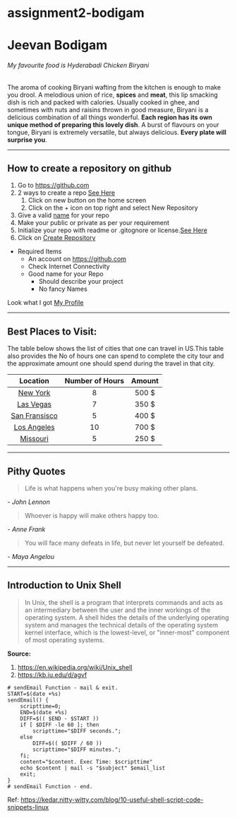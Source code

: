 # assignment2-bodigam
# Jeevan Bodigam
###### My favourite food is Hyderabadi Chicken Biryani

The aroma of cooking Biryani wafting from the kitchen is enough to make you drool. A melodious union of rice, **spices** and **meat**, this lip smacking dish is rich and packed with calories. Usually cooked in ghee, and sometimes with nuts and raisins thrown in good measure, Biryani is a delicious combination of all things wonderful. **Each region has its own unique method of preparing this lovely dish**. A burst of flavours on your tongue, Biryani is extremely versatile, but always delicious. **Every plate will surprise you**.

----

## How to create a repository on github
1. Go to https://github.com
2. 2 ways to create a repo [See Here](/images/createRepo.PNG)
    1. Click on new button on the home screen
    2. Click on the + icon on top right and select New Repository
3. Give a valid [name](/images/nameImage.PNG) for your repo
4. Make your public or private as per your requirement
5. Initialize your repo with readme or .gitognore or license.[See Here](/images/markdown.PNG)
6. Click on [Create Repository](/images/createbutton.PNG)

* Required Items
    * An account on <https://github.com>
    * Check Internet Connectivity
    * Good name for your Repo
        * Should describe your project
        * No fancy Names


Look what I got [My Profile](https://github.com/JeevanBodigam/assignment2-bodigam/blob/main/AboutMe.md)



----

## Best Places to Visit:
The table below shows the list of cities that one can travel in US.This table also provides the No of hours one can spend to complete the city tour and the approximate amount one should spend during the travel in that city.

|Location | Number of Hours | Amount |
|:-------:|:---------------:|:------:|
| [New York](/images/ny.jpg) |  8 | 500 $ |
| [Las Vegas](/images/lv.jpg) | 7 | 350 $ |
| [San Fransisco](/images/sanfran.jpg)| 5 | 400 $ |
| [Los Angeles](/images/la.jpg) | 10 | 700 $ |
| [Missouri](/images/missouri.jpg) | 5 | 250 $ |

---

## Pithy Quotes
> Life is what happens when you're busy making other plans. 

\- *John Lennon*

> Whoever is happy will make others happy too.

\- *Anne Frank*

> You will face many defeats in life, but never let yourself be defeated. 

\- *Maya Angelou*

---

## Introduction to Unix Shell 

> In Unix, the shell is a program that interprets commands and acts as an intermediary between the user and the inner workings of the operating system. 
> A shell hides the details of the underlying operating system and manages the technical details of the operating system kernel interface, which is the lowest-level, or "inner-most" component of most operating systems.

**Source:**
1. <https://en.wikipedia.org/wiki/Unix_shell>
2. <https://kb.iu.edu/d/agvf>

```
# sendEmail Function - mail & exit.
START=$(date +%s)
sendEmail() {
	scripttime=0;
	END=$(date +%s)
	DIFF=$(( $END - $START ))
	if [ $DIFF -le 60 ]; then
		scripttime="$DIFF seconds.";
	else
		DIFF=$(( $DIFF / 60 ))
		scripttime="$DIFF minutes.";
	fi;
	content="$content. Exec Time: $scripttime"
	echo $content | mail -s "$subject" $email_list
	exit;
}
# sendEmail Function - end.

```

Ref:  <https://kedar.nitty-witty.com/blog/10-useful-shell-script-code-snippets-linux>
